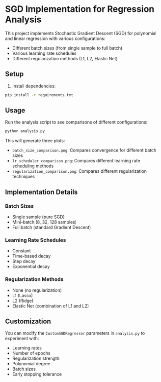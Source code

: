 # SGD Implementation for Regression Analysis

This project implements Stochastic Gradient Descent (SGD) for polynomial and linear regression with various configurations:
- Different batch sizes (from single sample to full batch)
- Various learning rate schedules
- Different regularization methods (L1, L2, Elastic Net)

## Setup

1. Install dependencies:
```bash
pip install -r requirements.txt
```

## Usage

Run the analysis script to see comparisons of different configurations:
```bash
python analysis.py
```

This will generate three plots:
- `batch_size_comparison.png`: Compares convergence for different batch sizes
- `lr_scheduler_comparison.png`: Compares different learning rate scheduling methods
- `regularization_comparison.png`: Compares different regularization techniques

## Implementation Details

### Batch Sizes
- Single sample (pure SGD)
- Mini-batch (8, 32, 128 samples)
- Full batch (standard Gradient Descent)

### Learning Rate Schedules
- Constant
- Time-based decay
- Step decay
- Exponential decay

### Regularization Methods
- None (no regularization)
- L1 (Lasso)
- L2 (Ridge)
- Elastic Net (combination of L1 and L2)

## Customization

You can modify the `CustomSGDRegressor` parameters in `analysis.py` to experiment with:
- Learning rates
- Number of epochs
- Regularization strength
- Polynomial degree
- Batch sizes
- Early stopping tolerance 